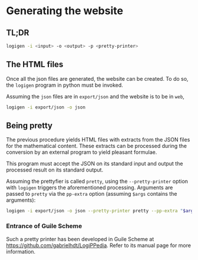 # Generating the website

## TL;DR
```sh
logigen -i <input> -o <output> -p <pretty-printer>
```

## The HTML files
Once all the json files are generated, the website can be created. To
do so, the `logigen` program in python must be invoked.

Assuming the `json` files are in `export/json` and the website is to
be in `web`,
```sh
logigen -i export/json -o json
```

## Being pretty
The previous procedure yields HTML files with extracts from the JSON
files for the mathematical content. These extracts can be processed
during the conversion by an external program to yield pleasant
formulae.

This program must accept the JSON on its standard input and output the
processed result on its standard output.

Assuming the prettyfier is called `pretty`, using the
`--pretty-printer` option with `logigen` triggers the aforementioned
processing. Arguments are passed to `pretty` via the `pp-extra`
option (assuming `$args` contains the arguments):
```sh
logigen -i export/json -o json --pretty-printer pretty --pp-extra "$args"
```

### Entrance of Guile Scheme
Such a pretty printer has been developed in Guile Scheme at
<https://github.com/gabrielhdt/LogiPPedia>. Refer to its manual page
for more information.
